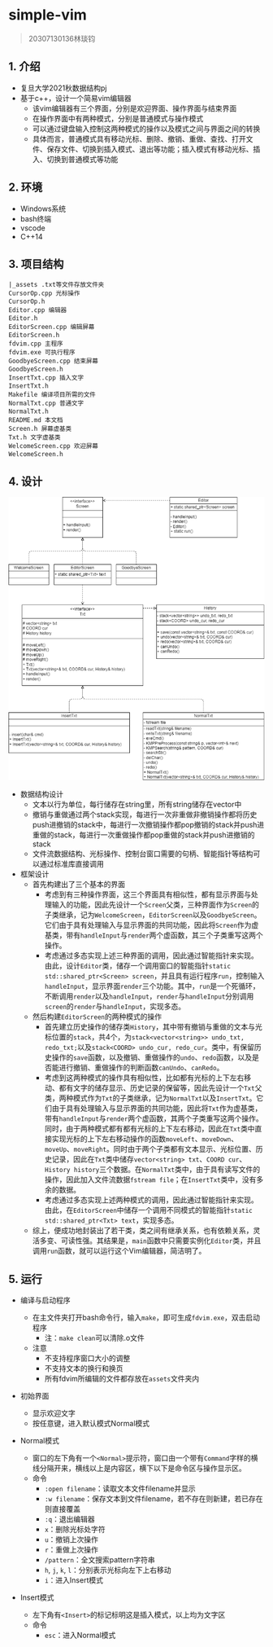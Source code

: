 # simple-vim

> 20307130136林琰钧

## 1. 介绍

- 复旦大学2021秋数据结构pj
- 基于c++，设计一个简易vim编辑器
  - 该vim编辑器有三个界面，分别是欢迎界面、操作界面与结束界面
  - 在操作界面中有两种模式，分别是普通模式与操作模式
  - 可以通过键盘输入控制这两种模式的操作以及模式之间与界面之间的转换
  - 具体而言，普通模式具有移动光标、删除、撤销、重做、查找、打开文件、保存文件、切换到插入模式、退出等功能；插入模式有移动光标、插入、切换到普通模式等功能

## 2. 环境

- Windows系统
- bash终端
- vscode
- C++14

## 3. 项目结构

``` plain
|_assets .txt等文件存放文件夹
CursorOp.cpp 光标操作
CursorOp.h
Editor.cpp 编辑器
Editor.h
EditorScreen.cpp 编辑屏幕
EditorScreen.h
fdvim.cpp 主程序
fdvim.exe 可执行程序
GoodbyeScreen.cpp 结束屏幕
GoodbyeScreen.h
InsertTxt.cpp 插入文字
InsertTxt.h
Makefile 编译项目所需的文件
NormalTxt.cpp 普通文字
NormalTxt.h
README.md 本文档
Screen.h 屏幕虚基类
Txt.h 文字虚基类
WelcomeScreen.cpp 欢迎屏幕
WelcomeScreen.h
```

## 4. 设计

![UML](assets/UML.png)

- 数据结构设计
  - 文本以行为单位，每行储存在string里，所有string储存在vector中
  - 撤销与重做通过两个stack实现，每进行一次非重做非撤销操作都将历史push进撤销的stack中，每进行一次撤销操作都pop撤销的stack并push进重做的stack，每进行一次重做操作都pop重做的stack并push进撤销的stack
  - 文件流数据结构、光标操作、控制台窗口需要的句柄、智能指针等结构可以通过标准库直接调用
- 框架设计
  - 首先构建出了三个基本的界面
    - 考虑到有三种操作界面，这三个界面具有相似性，都有显示界面与处理输入的功能，因此先设计一个`Screen`父类，三种界面作为`Screen`的子类继承，记为`WelcomeScreen`，`EditorScreen`以及`GoodbyeScreen`。它们由于具有处理输入与显示界面的共同功能，因此将`Screen`作为虚基类，带有`handleInput`与`render`两个虚函数，其三个子类重写这两个操作。
    - 考虑通过多态实现上述三种界面的调用，因此通过智能指针来实现。由此，设计`Editor`类，储存一个调用窗口的智能指针`static std::shared_ptr<Screen> screen`，并且具有运行程序`run`，控制输入`handleInput`，显示界面`render`三个功能。其中，`run`是一个死循环，不断调用`render`以及`handleInput`，`render`与`handleInput`分别调用`screen`的`render`与`handleInput`，实现多态。
  - 然后构建`EditorScreen`的两种模式的操作
    - 首先建立历史操作的储存类`History`，其中带有撤销与重做的文本与光标位置的`stack`，共4个，为`stack<vector<string>> undo_txt, redo_txt;`以及`stack<COORD> undo_cur, redo_cur`。类中，有保留历史操作的`save`函数，以及撤销、重做操作的`undo`、`redo`函数，以及是否能进行撤销、重做操作的判断函数`canUndo`、`canRedo`。
    - 考虑到这两种模式的操作具有相似性，比如都有光标的上下左右移动、都有文字的储存显示、历史记录的保留等，因此先设计一个`Txt`父类，两种模式作为`Txt`的子类继承，记为`NormalTxt`以及`InsertTxt`。它们由于具有处理输入与显示界面的共同功能，因此将`Txt`作为虚基类，带有`handleInput`与`render`两个虚函数，其两个子类重写这两个操作。同时，由于两种模式都有都有光标的上下左右移动，因此在`Txt`类中直接实现光标的上下左右移动操作的函数`moveLeft`、`moveDown`、`moveUp`、`moveRight`。同时由于两个子类都有文本显示、光标位置、历史记录，因此在`Txt`类中储存`vector<string> txt`、`COORD cur`、`History history`三个数据。在`NormalTxt`类中，由于具有读写文件的操作，因此加入文件流数据`fstream file`；在`InsertTxt`类中，没有多余的数据。
    - 考虑通过多态实现上述两种模式的调用，因此通过智能指针来实现。由此，在`EditorScreen`中储存一个调用不同模式的智能指针`static std::shared_ptr<Txt> text`，实现多态。
  - 综上，便成功地封装出了若干类，类之间有继承关系，也有依赖关系，灵活多变、可读性强。其结果是，`main`函数中只需要实例化`Editor`类，并且调用`run`函数，就可以运行这个Vim编辑器，简洁明了。

## 5. 运行

- 编译与启动程序

  - 在主文件夹打开bash命令行，输入`make`，即可生成`fdvim.exe`，双击启动程序
    - 注：`make clean`可以清除.o文件
  - 注意
    - 不支持程序窗口大小的调整
    - 不支持文本的换行和换页
    - 所有fdvim所编辑的文件都存放在`assets`文件夹内

- 初始界面

  - 显示欢迎文字
  - 按任意键，进入默认模式Normal模式

- Normal模式

  - 窗口的左下角有一个`<Normal>`提示符，窗口由一个带有`Command`字样的横线分隔开来，横线以上是内容区，横下以下是命令区与操作显示区。
  - 命令
    - `:open filename`：读取文本文件filename并显示
    - `:w filename`：保存文本到文件filename，若不存在则新建，若已存在则直接覆盖
    - `:q`：退出编辑器
    - `x`：删除光标处字符
    - `u`：撤销上次操作
    - `r`：重做上次操作
    - `/pattern`：全文搜索pattern字符串
    - `h`, `j`, `k`, `l`：分别表示光标向左下上右移动
    - `i`：进入Insert模式

- Insert模式

  - 左下角有`<Insert>`的标记标明这是插入模式，以上均为文字区
  - 命令
    - `esc`：进入Normal模式